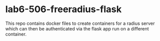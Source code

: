 # lab6-506-freeradius-flask
This repo contains docker files to create containers for a radius server which can then be authenticated via the flask app run on a different container.
